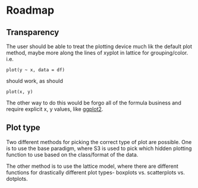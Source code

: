 # Roadmap

## Transparency
The user should be able to treat the plotting device much lik
the default plot method, maybe more along the lines of xyplot in
lattice for grouping/color. i.e.

    plot(y ~ x, data = df)

should work, as should

    plot(x, y)

The other way to do this would be forgo all of the formula business and
require explicit x, y values, like [ggplot2](http://had.co.nz/ggplot2/
"ggplot2").
    
## Plot type
Two different methods for picking the correct type of plot are possible.
One is to use the base paradigm, where S3 is used to pick which hidden
plotting function to use based on the class/format of the data.


The other method is to use the lattice model, where there are different
functions for drastically different plot types- boxplots vs. scatterplots vs.
dotplots.
